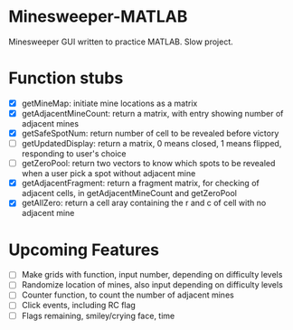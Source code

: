 # Minesweeper-MATLAB
Minesweeper GUI written to practice MATLAB. Slow project.  

# Function stubs
- [x] getMineMap: initiate mine locations as a matrix  
- [x] getAdjacentMineCount: return a matrix, with entry showing number of adjacent mines  
- [x] getSafeSpotNum: return number of cell to be revealed before victory  
- [ ] getUpdatedDisplay: return a matrix, 0 means closed, 1 means flipped, responding to user's choice  
- [ ] getZeroPool: return two vectors to know which spots to be revealed when a user pick a spot without adjacent mine  
- [x] getAdjacentFragment: return a fragment matrix, for checking of adjacent cells, in getAdjacentMineCount and getZeroPool  
- [x] getAllZero: return a cell aray containing the r and c of cell with no adjacent mine

# Upcoming Features
- [ ] Make grids with function, input number, depending on difficulty levels  
- [ ] Randomize location of mines, also input depending on difficulty levels  
- [ ] Counter function, to count the number of adjacent mines  
- [ ] Click events, including RC flag  
- [ ] Flags remaining, smiley/crying face, time  
